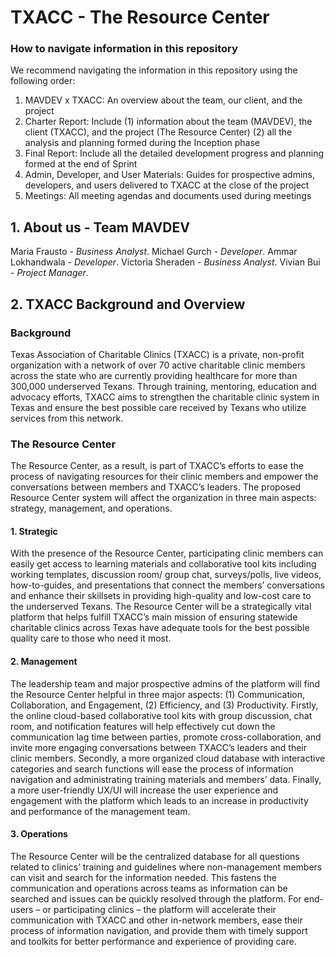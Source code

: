 # TXACC - The Resource Center 

### How to navigate information in this repository

We recommend navigating the information in this repository using the following order:
  
1. MAVDEV x TXACC: An overview about the team, our client, and the project 
2. Charter Report: Include 
(1) information about the team (MAVDEV), the client (TXACC), and the project (The Resource Center)
(2) all the analysis and planning formed during the Inception phase
2. Final Report: Include all the detailed development progress and planning formed at the end of Sprint
3. Admin, Developer, and User Materials: Guides for prospective admins, developers, and users delivered to TXACC at the close of the project
4. Meetings: All meeting agendas and documents used during meetings

## 1. About us - Team MAVDEV 

Maria Frausto - *Business Analyst*. 
Michael Gurch - *Developer*. 
Ammar Lokhandwala - *Developer*. 
Victoria Sheraden - *Business Analyst*. 
Vivian Bui - *Project Manager*. 

## 2. TXACC Background and Overview 

### Background 

Texas Association of Charitable Clinics (TXACC) is a private, non-profit organization with a network of over 70 active charitable clinic members across the state who are currently providing healthcare for more than 300,000 underserved Texans. Through training, mentoring, education and advocacy efforts, TXACC aims to strengthen the charitable clinic system in Texas and ensure the best possible care received by Texans who utilize services from this network. 

### The Resource Center 

The Resource Center, as a result, is part of TXACC’s efforts to ease the process of navigating resources for their clinic members and empower the conversations between members and TXACC’s leaders. The proposed Resource Center system will affect the organization in three main aspects: strategy, management, and operations. 

#### 1.   Strategic 
 
With the presence of the Resource Center, participating clinic members can easily get access to learning materials and collaborative tool kits including working templates, discussion room/ group chat, surveys/polls, live videos, how-to-guides, and presentations that connect the members’ conversations and enhance their skillsets in providing high-quality and low-cost care to the underserved Texans. The Resource Center will be a strategically vital platform that helps fulfill TXACC’s main mission of ensuring statewide charitable clinics across Texas have adequate tools for the best possible quality care to those who need it most.
 
#### 2.   Management 

The leadership team and major prospective admins of the platform will find the Resource Center helpful in three major aspects: (1) Communication, Collaboration, and Engagement, (2) Efficiency, and (3) Productivity. Firstly, the online cloud-based collaborative tool kits with group discussion, chat room, and notification features will help effectively cut down the communication lag time between parties, promote cross-collaboration, and invite more engaging conversations between TXACC’s leaders and their clinic members. Secondly, a more organized cloud database with interactive categories and search functions will ease the process of information navigation and administrating training materials and members’ data. Finally, a more user-friendly UX/UI will increase the user experience and engagement with the platform which leads to an increase in productivity and performance of the management team.
 
#### 3.   Operations  
 
The Resource Center will be the centralized database for all questions related to clinics’ training and guidelines where non-management members can visit and search for the information needed. This fastens the communication and operations across teams as information can be searched and issues can be quickly resolved through the platform. For end-users – or participating clinics – the platform will accelerate their communication with TXACC and other in-network members, ease their process of information navigation, and provide them with timely support and toolkits for better performance and experience of providing care.
